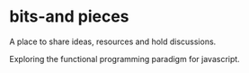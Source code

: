 # bits-and pieces
A place to share ideas, resources and hold discussions.

Exploring the functional programming paradigm for javascript.

